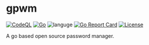 # gpwm
[![CodeQL](https://github.com/dasdipanjan04/gpwm/actions/workflows/codeql-analysis.yml/badge.svg)](https://github.com/dasdipanjan04/gpwm/actions/workflows/codeql-analysis.yml) [![Go](https://github.com/dasdipanjan04/gpwm/actions/workflows/go.yml/badge.svg)](https://github.com/dasdipanjan04/gpwm/actions/workflows/go.yml) ![languge](https://img.shields.io/badge/Go-99%25-blue) [![Go Report Card](https://goreportcard.com/badge/dasdipanjan04/gpwm)](https://goreportcard.com/report/dasdipanjan04/gpwm) [![License](https://img.shields.io/badge/license-MIT-blue.svg)](https://github.com/dasdipanjan04/dasdipanjan04/gpwm/blob/main/LICENSE.md)

A go based open source password manager.
